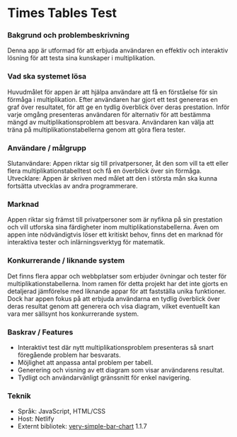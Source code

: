 # Times Tables Test
### Bakgrund och problembeskrivning
Denna app är utformad för att erbjuda användaren en effektiv och interaktiv lösning för att testa sina kunskaper i multiplikation. 

### Vad ska systemet lösa
Huvudmålet för appen är att hjälpa användare att få en förståelse för sin förmåga i multiplikation. Efter användaren har gjort ett test genereras en graf över resultatet, för att ge en tydlig överblick över deras prestation. Inför varje omgång presenteras användaren för alternativ för att bestämma mängd av multiplikationsproblem att besvara. Användaren kan välja att träna på multiplikationstabellerna genom att göra flera tester.

### Användare / målgrupp
Slutanvändare: Appen riktar sig till privatpersoner, åt den som vill ta ett eller flera multiplikationstabelltest och få en överblick över sin förmåga.
Utvecklare: Appen är skriven med målet att den i största mån ska kunna fortsätta utvecklas av andra programmerare.

### Marknad
Appen riktar sig främst till privatpersoner som är nyfikna på sin prestation och vill utforska sina färdigheter inom multiplikationstabellerna. Även om appen inte nödvändigtvis löser ett kritiskt behov, finns det en marknad för interaktiva tester och inlärningsverktyg för matematik.

### Konkurrerande / liknande system
Det finns flera appar och webbplatser som erbjuder övningar och tester för multiplikationstabellerna. Inom ramen för detta projekt har det inte gjorts en detaljerad jämförelse med liknande appar för att fastställa unika funktioner. Dock har appen fokus på att erbjuda användarna en tydlig överblick över deras resultat genom att generera och visa diagram, vilket eventuellt kan vara mer sällsynt hos konkurrerande system.

### Baskrav / Features
* Interaktivt test där nytt multiplikationsproblem presenteras så snart föregående problem har besvarats.
* Möjlighet att anpassa antal problem per tabell.
* Generering och visning av ett diagram som visar användarens resultat.
* Tydligt och användarvänligt gränssnitt för enkel navigering.

### Teknik
* Språk: JavaScript, HTML/CSS
* Host: Netlify
* Externt bibliotek: [very-simple-bar-chart](https://www.npmjs.com/package/very-simple-bar-chart) 1.1.7